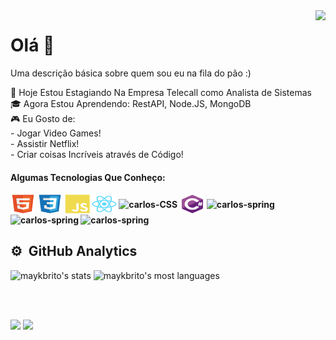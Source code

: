 <img align="right" height="450em" src="https://raw.githubusercontent.com/gist/Apolock33/68a9ac7a00a24356bd237d5e61a6984a/raw/94cc521b71fb26512a11f6bd307835afe9339b99/githubcard.svg"/>

# Olá 👋

Uma descrição básica sobre quem sou eu na fila do pão :)

🔭 Hoje Estou Estagiando Na Empresa Telecall como Analista de Sistemas<br/>
🎓 Agora Estou Aprendendo: RestAPI, Node.JS, MongoDB<br>
🎮 Eu Gosto de:<br>
    - Jogar Video Games!<br>
    - Assistir Netflix!<br>
    - Criar coisas Incríveis através de Código!<br>

<h4>Algumas Tecnologias Que Conheço:<h4>
<div style="display: inline_block">
  <img align="center" alt="carlosa=-HTML" height="30" width="40" src="https://raw.githubusercontent.com/devicons/devicon/master/icons/html5/html5-original.svg">
  <img align="center" alt="carlos-CSS" height="30" width="40" src="https://raw.githubusercontent.com/devicons/devicon/master/icons/css3/css3-original.svg">
  <img align="center" alt="carlos-Js" height="30" width="40" src="https://raw.githubusercontent.com/devicons/devicon/master/icons/javascript/javascript-plain.svg">
  <img align="center" alt="carlos-React" height="30" width="40" src="https://raw.githubusercontent.com/devicons/devicon/master/icons/react/react-original.svg">
  <img align="center" alt="carlos-CSS" height="30" width="40" src="https://cdn.jsdelivr.net/gh/devicons/devicon/icons/dotnetcore/dotnetcore-original.svg" />
  <img align="center" alt="carlos-Csharp" height="30" width="40" src="https://raw.githubusercontent.com/devicons/devicon/master/icons/csharp/csharp-original.svg">
  <img align="center" alt="carlos-spring" height="30" width="40" src="https://cdn.jsdelivr.net/gh/devicons/devicon/icons/git/git-original.svg" />
  <img align="center" alt="carlos-spring" height="30" width="40" src="https://cdn.jsdelivr.net/gh/devicons/devicon/icons/mongodb/mongodb-original.svg" />
  <img align="center" alt="carlos-spring" height="30" width="40" src="https://cdn.jsdelivr.net/gh/devicons/devicon/icons/mysql/mysql-original.svg" />
</div>

## ⚙️ &nbsp;GitHub Analytics

<p align="left">
<img width="430em" src="https://github-readme-stats.vercel.app/api?username=Apolock33&show_icons=true&theme=vision-friendly-dark" alt="maykbrito's stats"/>
<img width="430em" src="https://github-readme-stats.vercel.app/api/top-langs/?username=Apolock33&layout=compact&theme=vision-friendly-dark" alt="maykbrito's most languages"/>
</p>

<br><br>
<div style="inline-block">
    <a href="https://www.linkedin.com/in/carlos-alberto-martins-868204124" target="_blank"><img src="https://img.shields.io/badge/-LinkedIn-%230077B5?style=for-the-badge&logo=linkedin&logoColor=white" target="_blank"></a>
    <a href="https://instagram.com/ocarlosmartins_75" target="_blank"><img src="https://img.shields.io/badge/-Instagram-%23E4405F?style=for-the-badge&logo=instagram&logoColor=white" target="_blank"></a>
</div>
